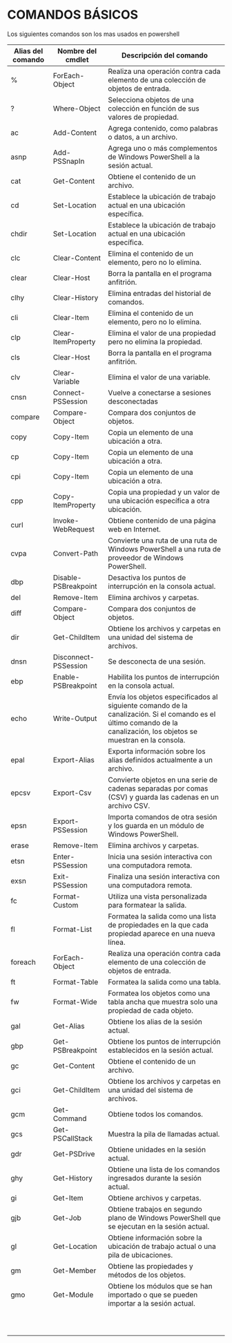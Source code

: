 # COMANDOS BÁSICOS

Los siguientes comandos son los mas usados en powershell

| Alias del comando| Nombre del cmdlet| Descripción del comando |
| ----- | ---- | ---- |
| % | ForEach-Object |Realiza una operación contra cada elemento de una colección de objetos de entrada.|
| ? | Where-Object |Selecciona objetos de una colección en función de sus valores de propiedad.|
|ac|Add-Content|Agrega contenido, como palabras o datos, a un archivo.|
|asnp|Add-PSSnapIn|Agrega uno o más complementos de Windows PowerShell a la sesión actual.|
|cat|Get-Content|Obtiene el contenido de un archivo.|
|cd|Set-Location|Establece la ubicación de trabajo actual en una ubicación específica.|
|chdir|Set-Location|Establece la ubicación de trabajo actual en una ubicación específica.|
|clc|Clear-Content|Elimina el contenido de un elemento, pero no lo elimina.|
|clear|Clear-Host|Borra la pantalla en el programa anfitrión.|
|clhy|Clear-History|Elimina entradas del historial de comandos.|
|cli|Clear-Item|Elimina el contenido de un elemento, pero no lo elimina.|
|clp|Clear-ItemProperty|Elimina el valor de una propiedad pero no elimina la propiedad.|
|cls|Clear-Host|Borra la pantalla en el programa anfitrión.|
|clv|Clear-Variable|Elimina el valor de una variable.|
|cnsn|Connect-PSSession|Vuelve a conectarse a sesiones desconectadas|
|compare|Compare-Object|Compara dos conjuntos de objetos.|
|copy|Copy-Item|Copia un elemento de una ubicación a otra.|
|cp|Copy-Item|Copia un elemento de una ubicación a otra.|
|cpi|Copy-Item|Copia un elemento de una ubicación a otra.|
|cpp|Copy-ItemProperty|Copia una propiedad y un valor de una ubicación específica a otra ubicación.|
|curl|Invoke-WebRequest|Obtiene contenido de una página web en Internet.|
|cvpa|Convert-Path|Convierte una ruta de una ruta de Windows PowerShell a una ruta de proveedor de Windows PowerShell.|
|dbp|Disable-PSBreakpoint|Desactiva los puntos de interrupción en la consola actual.|
|del|Remove-Item|Elimina archivos y carpetas.|
|diff|Compare-Object|Compara dos conjuntos de objetos.|
|dir|Get-ChildItem|Obtiene los archivos y carpetas en una unidad del sistema de archivos.|
|dnsn|Disconnect-PSSession|Se desconecta de una sesión.|
|ebp|Enable-PSBreakpoint|Habilita los puntos de interrupción en la consola actual.|
|echo|Write-Output|Envía los objetos especificados al siguiente comando de la canalización. Si el comando es el último comando de la canalización, los objetos se muestran en la consola.|
|epal|Export-Alias|Exporta información sobre los alias definidos actualmente a un archivo.|
|epcsv|Export-Csv|Convierte objetos en una serie de cadenas separadas por comas (CSV) y guarda las cadenas en un archivo CSV.|
|epsn|Export-PSSession|Importa comandos de otra sesión y los guarda en un módulo de Windows PowerShell.|
|erase|Remove-Item|Elimina archivos y carpetas.|
|etsn|Enter-PSSession|Inicia una sesión interactiva con una computadora remota.|
|exsn|Exit-PSSession|Finaliza una sesión interactiva con una computadora remota.|
|fc|Format-Custom|Utiliza una vista personalizada para formatear la salida.|
|fl|Format-List|Formatea la salida como una lista de propiedades en la que cada propiedad aparece en una nueva línea.|
|foreach|ForEach-Object|Realiza una operación contra cada elemento de una colección de objetos de entrada.|
|ft|Format-Table|Formatea la salida como una tabla.|
|fw|Format-Wide|Formatea los objetos como una tabla ancha que muestra solo una propiedad de cada objeto.|
|gal|Get-Alias|Obtiene los alias de la sesión actual.|
|gbp|Get-PSBreakpoint|Obtiene los puntos de interrupción establecidos en la sesión actual.|
|gc|Get-Content|Obtiene el contenido de un archivo.|
|gci|Get-ChildItem|Obtiene los archivos y carpetas en una unidad del sistema de archivos.|
|gcm|Get-Command|Obtiene todos los comandos.|
|gcs|Get-PSCallStack|Muestra la pila de llamadas actual.|
|gdr|Get-PSDrive|Obtiene unidades en la sesión actual.|
|ghy|Get-History|Obtiene una lista de los comandos ingresados ​​durante la sesión actual.|
|gi|Get-Item|Obtiene archivos y carpetas.|
|gjb|Get-Job|Obtiene trabajos en segundo plano de Windows PowerShell que se ejecutan en la sesión actual.|
|gl|Get-Location|Obtiene información sobre la ubicación de trabajo actual o una pila de ubicaciones.|
|gm|Get-Member|Obtiene las propiedades y métodos de los objetos.|
|gmo|Get-Module|Obtiene los módulos que se han importado o que se pueden importar a la sesión actual.|
||||
||||
||||
||||
||||
||||
||||
||||
||||
||||

